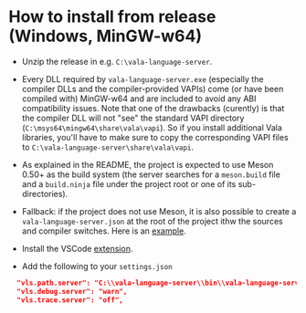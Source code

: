# How to install from release (Windows, MinGW-w64)

* Unzip the release in e.g. `C:\vala-language-server`.

* Every DLL required by `vala-language-server.exe` (especially the compiler DLLs and the compiler-provided VAPIs) come (or have been compiled with) MinGW-w64 and are included to avoid any ABI compatibility issues. Note that one of the drawbacks (curently) is that the compiler DLL will not "see" the standard VAPI directory (`C:\msys64\mingw64\share\vala\vapi`). So if you install additional Vala libraries, you'll have to make sure to copy the corresponding VAPI files to `C:\vala-language-server\share\vala\vapi`.

* As explained in the README, the project is expected to use Meson 0.50+ as the build system (the server searches for a `meson.build` file and a `build.ninja` file under the project root or one of its sub-directories).

* Fallback: if the project does not use Meson, it is also possible to create a `vala-language-server.json` at the root of the project ithw the sources and compiler switches. Here is an [example](https://github.com/philippejer/vala-language-server-alpha/blob/master/vala-language-server-test.json).

* Install the VSCode [extension](https://marketplace.visualstudio.com/items?itemName=philippejer.vala-language-client).

* Add the following to your `settings.json`

```json
  "vls.path.server": "C:\\vala-language-server\\bin\\vala-language-server.exe",
  "vls.debug.server": "warn",
  "vls.trace.server": "off",
```
